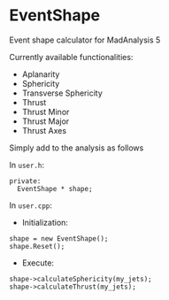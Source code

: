 # EventShape
Event shape calculator for MadAnalysis 5

Currently available functionalities:
  * Aplanarity
  * Sphericity
  * Transverse Sphericity
  * Thrust
  * Thrust Minor
  * Thrust Major
  * Thrust Axes

Simply add to the analysis as follows

In `user.h`:
```
private:
  EventShape * shape;
```

In `user.cpp`:
  * Initialization:
  ```
  shape = new EventShape();
  shape.Reset();
  ```
  
  * Execute:
  ```
  shape->calculateSphericity(my_jets);
  shape->calculateThrust(my_jets);
  ```
